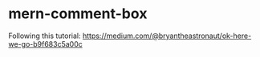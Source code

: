 # mern-comment-box
Following this tutorial: https://medium.com/@bryantheastronaut/ok-here-we-go-b9f683c5a00c
